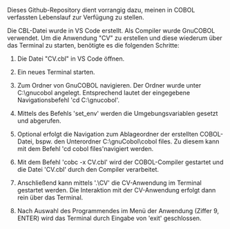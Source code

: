 Dieses Github-Repository dient vorrangig dazu, meinen in COBOL verfassten Lebenslauf zur Verfügung zu stellen.


Die CBL-Datei wurde in VS Code erstellt. Als Compiler wurde GnuCOBOL verwendet. Um die Anwendung "CV" zu erstellen und diese wiederum über das Terminal zu starten, benötigte es die folgenden Schritte:

1. Die Datei "CV.cbl" in VS Code öffnen.

2. Ein neues Terminal starten.

3. Zum Ordner von GnuCOBOL navigieren. Der Ordner wurde unter C:\gnucobol angelegt. Entsprechend lautet der eingegebene Navigationsbefehl 'cd C:\gnucobol'.

4. Mittels des Befehls 'set_env' werden die Umgebungsvariablen gesetzt und abgerufen.

5. Optional erfolgt die Navigation zum Ablageordner der erstellten COBOL-Datei, bspw. den Unterordner C:\gnuCobol\cobol files. Zu diesem kann mit dem Befehl 'cd cobol files'navigiert werden.

6. Mit dem Befehl 'cobc -x CV.cbl' wird der COBOL-Compiler gestartet und die Datei 'CV.cbl' durch den Compiler verarbeitet.

7. Anschließend kann mittels '.\CV' die CV-Anwendung im Terminal gestartet werden. Die Interaktion mit der CV-Anwendung erfolgt dann rein über das Terminal.

8. Nach Auswahl des Programmendes im Menü der Anwendung (Ziffer 9, ENTER) wird das Terminal durch Eingabe von 'exit' geschlossen.

